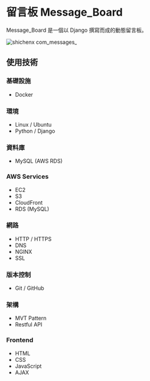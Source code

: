 ﻿# 留言板 Message_Board

Message_Board 是一個以 Django 撰寫而成的動態留言板。

![shichenx com_messages_](https://user-images.githubusercontent.com/98375601/212478046-38c22e78-19ec-471f-88c0-55918dac7c81.png)

## 使用技術
### 基礎設施
 -  Docker
### 環境
 - Linux / Ubuntu
 - Python / Django
### 資料庫
 - MySQL (AWS RDS)
### AWS Services
 - EC2
 - S3
 - CloudFront
 - RDS (MySQL)
### 網路
 - HTTP / HTTPS
 - DNS
 - NGINX
 - SSL
### 版本控制
 -  Git / GitHub
### 架構
 - MVT Pattern
 - Restful API
### Frontend
 - HTML
 - CSS
 - JavaScript
 - AJAX
